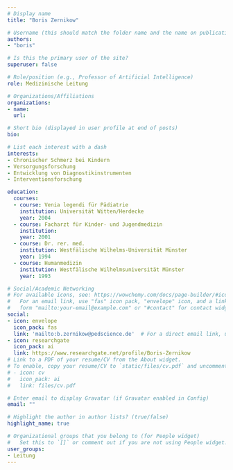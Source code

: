 ```yaml
---
# Display name
title: "Boris Zernikow"

# Username (this should match the folder name and the name on publications)
authors:
- "boris"

# Is this the primary user of the site?
superuser: false

# Role/position (e.g., Professor of Artificial Intelligence)
role: Medizinische Leitung

# Organizations/Affiliations
organizations: 
- name: 
  url: 

# Short bio (displayed in user profile at end of posts)
bio: 

# List each interest with a dash
interests:
- Chronischer Schmerz bei Kindern
- Versorgungsforschung
- Entwicklung von Diagnostikinstrumenten
- Interventionsforschung

education:
  courses:
  - course: Venia legendi für Pädiatrie
    institution: Universität Witten/Herdecke
    year: 2004
  - course: Facharzt für Kinder- und Jugendmedizin
    institution:
    year: 2001
  - course: Dr. rer. med.
    institution: Westfälische Wilhelms-Universität Münster
    year: 1994
  - course: Humanmedizin
    institution: Westfälische Wilhelmsuniversität Münster
    year: 1993

# Social/Academic Networking
# For available icons, see: https://wowchemy.com/docs/page-builder/#icons
#   For an email link, use "fas" icon pack, "envelope" icon, and a link in the
#   form "mailto:your-email@example.com" or "#contact" for contact widget.
social:
- icon: envelope
  icon_pack: fas
  link: 'mailto:b.zernikow@pedscience.de'  # For a direct email link, use "mailto:test@example.org".
- icon: researchgate
  icon_pack: ai
  link: https://www.researchgate.net/profile/Boris-Zernikow
# Link to a PDF of your resume/CV from the About widget.
# To enable, copy your resume/CV to `static/files/cv.pdf` and uncomment the lines below.
# - icon: cv
#   icon_pack: ai
#   link: files/cv.pdf

# Enter email to display Gravatar (if Gravatar enabled in Config)
email: ""

# Highlight the author in author lists? (true/false)
highlight_name: true

# Organizational groups that you belong to (for People widget)
#   Set this to `[]` or comment out if you are not using People widget.
user_groups:
- Leitung
---
```

